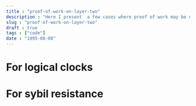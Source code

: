 ```yaml
---
title : "proof-of-work-on-layer-two"
description : "Here I present  a few cases where proof of work may be useful on a layer two protocol"
slug : "proof-of-work-on-layer-two"
draft : true
tags : ["code"]
date : "1995-08-08"
--- 
```


# For logical clocks

# For sybil resistance
